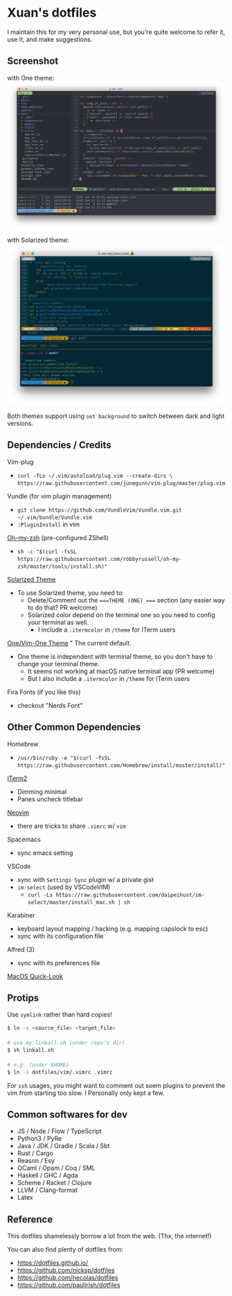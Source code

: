 # Xuan's dotfiles

I maintain this for my very personal use, but you're quite welcome to refer it, use it, and make suggestions.

## Screenshot

with One theme:
![screenshot](./scrshot-one.png)


with Solarized theme:
![screenshot](./scrshot-sol.png)

Both themes support using `set background` to switch between dark and light versions.

## Dependencies / Credits

Vim-plug
  * `curl -fLo ~/.vim/autoload/plug.vim --create-dirs \
    https://raw.githubusercontent.com/junegunn/vim-plug/master/plug.vim`
    
Vundle (for vim plugin management)
  * `git clone https://github.com/VundleVim/Vundle.vim.git ~/.vim/bundle/Vundle.vim`
  * `:PluginInstall` in vim

[Oh-my-zsh](https://github.com/robbyrussell/oh-my-zsh) (pre-configured ZShell)
  * `sh -c "$(curl -fsSL https://raw.githubusercontent.com/robbyrussell/oh-my-zsh/master/tools/install.sh)"`

[Solarized Theme](http://ethanschoonover.com/solarized)
  * To use Solarized theme, you need to: 
    * Delete/Comment out the `===THEME (ONE) ===` section (any easier way to do that? PR welcome)
    * Solarized color depend on the terminal one so you need to config your terminal as well.
      * I include a `.itermcolor` in `/theme` for ITerm users

[One/Vim-One Theme](https://github.com/jordwalke/vim-one)
  " The current default.
  * One theme is independent with terminal theme, so you don't have to change your terminal theme.
    * It seems not working at macOS native terminal app (PR welcome)
    * But I also include a `.itermcolor` in `/theme` for ITerm users

Fira Fonts (if you like this)
  * checkout "Nerds Font" 

## Other Common Dependencies

Homebrew
  * `/usr/bin/ruby -e "$(curl -fsSL https://raw.githubusercontent.com/Homebrew/install/master/install)"`

[ITerm2](https://www.iterm2.com/)
  * Dimming minimal
  * Panes uncheck titlebar

[Neovim](https://github.com/neovim/neovim/wiki/Installing-Neovim)
  * there are tricks to share `.vimrc` w/ `vim`

Spacemacs
  * sync emacs setting

VSCode
  * sync with `Settings Sync` plugin w/ a private gist
  * `im-select` (used by VSCodeVIM)
    * `curl -Ls https://raw.githubusercontent.com/daipeihust/im-select/master/install_mac.sh | sh`

Karabiner
  * keyboard layout mapping / hacking (e.g. mapping capslock to esc)
  * sync with its configuration file

Alfred (3)
  * sync with its preferences file
  
[MacOS Quick-Look](https://github.com/sindresorhus/quick-look-plugins)


## Protips

Use `symlink` rather than hard copies!

```bash
$ ln -s <source_file> <target_file>

# use my linkall.sh (under repo's dir)
$ sh linkall.sh

# e.g. (under $HOME)
$ ln -s dotfiles/vim/.vimrc .vimrc
```

For `ssh` usages, you might want to comment out soem plugins to prevent the vim from starting too slow.
I Personally only kept a few.


## Common softwares for dev

- JS / Node / Flow / TypeScript
- Python3 / PyRe 
- Java / JDK / Gradle / Scala / Sbt
- Rust / Cargo
- Reason / Esy 
- OCaml / Opam / Coq / SML
- Haskell / GHC / Agda
- Scheme / Racket / Clojure 
- LLVM / Clang-format
- Latex


## Reference

This dotfiles shamelessly borrow a lot from the web. (Thx, the internet!)

You can also find plenty of dotfiles from:

* <https://dotfiles.github.io/>
* <https://github.com/nicksp/dotfiles>
* <https://github.com/necolas/dotfiles>
* <https://github.com/paulirish/dotfiles>
